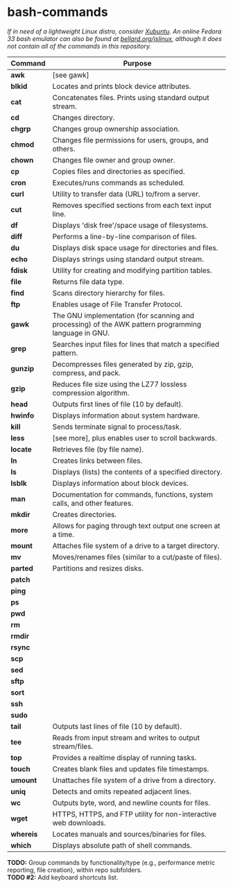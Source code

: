 # bash-commands
*If in need of a lightweight Linux distro, consider [Xubuntu](https://xubuntu.org/tour/). An online Fedora 33 bash emulator can also be found at [bellard.org/jslinux](https://bellard.org/jslinux/), although it does not contain all of the commands in this repository.*
  
| Command | Purpose |
| --- | --- |
| **awk** | [see gawk] |
| **blkid** | Locates and prints block device attributes. |  
| **cat** | Concatenates files. Prints using standard output stream. |
| **cd** | Changes directory. |
| **chgrp** | Changes group ownership association. |
| **chmod** | Changes file permissions for users, groups, and others. |
| **chown** | Changes file owner and group owner.|
| **cp** | Copies files and directories as specified. |
| **cron** | Executes/runs commands as scheduled. |  
| **curl** | Utility to transfer data (URL) to/from a server. |
| **cut** | Removes specified sections from each text input line. |
| **df** | Displays 'disk free'/space usage of filesystems. |
| **diff** | Performs a line-by-line comparison of files. |
| **du** | Displays disk space usage for directories and files. |
| **echo** | Displays strings using standard output stream. |  
| **fdisk** | Utility for creating and modifying partition tables. |
| **file** | Returns file data type. |  
| **find** | Scans directory hierarchy for files. |
| **ftp** | Enables usage of File Transfer Protocol. |
| **gawk** | The GNU implementation (for scanning and processing) of the AWK pattern programming language in GNU. |
| **grep** | Searches input files for lines that match a specified pattern. |
| **gunzip** | Decompresses files generated by zip, gzip, compress, and pack. |
| **gzip** | Reduces file size using the LZ77 lossless compression algorithm. |
| **head** | Outputs first lines of file (10 by default). |  
| **hwinfo** | Displays information about system hardware. |  
| **kill** | Sends terminate signal to process/task. |
| **less** | [see more], plus enables user to scroll backwards. |  
| **locate** | Retrieves file (by file name). |
| **ln** | Creates links between files. |
| **ls** | Displays (lists) the contents of a specified directory. |
| **lsblk** | Displays information about block devices. |  
| **man** | Documentation for commands, functions, system calls, and other features. |  
| **mkdir** | Creates directories. |  
| **more** | Allows for paging through text output one screen at a time. |  
| **mount** | Attaches file system of a drive to a target directory. |
| **mv** | Moves/renames files (similar to a cut/paste of files). |
| **parted** | Partitions and resizes disks. |  
| **patch** |  |
| **ping** | |
| **ps** | |
| **pwd** | |
| **rm** | |
| **rmdir** | |
| **rsync** | |
| **scp** | |
| **sed** | |
| **sftp** | |
| **sort** | |
| **ssh** | |
| **sudo** | |
| **tail** | Outputs last lines of file (10 by default). |
| **tee** | Reads from input stream and writes to output stream/files. |
| **top** | Provides a realtime display of running tasks. |
| **touch** | Creates blank files and updates file timestamps. |
| **umount** | Unattaches file system of a drive from a directory. |  
| **uniq** | Detects and omits repeated adjacent lines. |  
| **wc** | Outputs byte, word, and newline counts for files. |
| **wget** | HTTPS, HTTPS, and FTP utility for non-interactive web downloads. |
| **whereis** | Locates manuals and sources/binaries for files. |
| **which** | Displays absolute path of shell commands. |

**TODO:** Group commands by functionality/type (e.g., performance metric reporting, file creation), within repo subfolders.  
**TODO #2:** Add keyboard shortcuts list.
